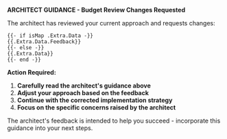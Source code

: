 **ARCHITECT GUIDANCE - Budget Review Changes Requested**

The architect has reviewed your current approach and requests changes:

```
{{- if isMap .Extra.Data -}}
{{.Extra.Data.Feedback}}
{{- else -}}
{{.Extra.Data}}
{{- end -}}
```

**Action Required:**
1. **Carefully read the architect's guidance above**
2. **Adjust your approach based on the feedback**
3. **Continue with the corrected implementation strategy**
4. **Focus on the specific concerns raised by the architect**

The architect's feedback is intended to help you succeed - incorporate this guidance into your next steps.
